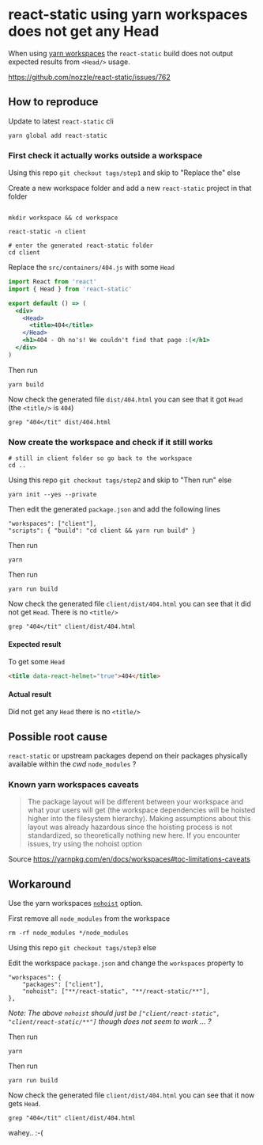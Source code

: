 # react-static using yarn workspaces does not get any Head

When using [yarn workspaces](https://yarnpkg.com/en/docs/workspaces) the `react-static` build does not output expected results from `<Head/>` usage.

https://github.com/nozzle/react-static/issues/762

## How to reproduce

Update to latest `react-static` cli

````shell
yarn global add react-static
````

### First check it actually works outside a workspace

Using this repo `git checkout tags/step1` and skip to "Replace the" else

Create a new workspace folder and add a new `react-static` project in that folder

````shell

mkdir workspace && cd workspace

react-static -n client

# enter the generated react-static folder
cd client

````

Replace the `src/containers/404.js` with some `Head`

````jsx
import React from 'react'
import { Head } from 'react-static'

export default () => (
  <div>
    <Head>
      <title>404</title>
    </Head>
    <h1>404 - Oh no's! We couldn't find that page :(</h1>
  </div>
)

````

Then run

    yarn build

Now check the generated file `dist/404.html` you can see that it got `Head` (the `<title/>` is `404`)

````shell
grep "404</tit" dist/404.html
````

### Now create the workspace and check if it still works

````shell
# still in client folder so go back to the workspace
cd ..
````

Using this repo `git checkout tags/step2` and skip to "Then run" else

````shell
yarn init --yes --private
````

Then edit the generated `package.json` and add the following lines

    "workspaces": ["client"],
    "scripts": { "build": "cd client && yarn run build" }

Then run

    yarn

Then run

    yarn run build

Now check the generated file `client/dist/404.html` you can see that it did not get `Head`. There is no `<title/>`

````shell
grep "404</tit" client/dist/404.html
````

#### Expected result

To get some `Head`

````html
<title data-react-helmet="true">404</title>
````

#### Actual result

Did not get any `Head` there is no `<title/>`

## Possible root cause

`react-static` or upstream packages depend on their packages physically available within the _cwd_ `node_modules` ?

### Known yarn workspaces caveats

> The package layout will be different between your workspace and what your users will get (the workspace dependencies will be hoisted higher into the filesystem hierarchy). Making assumptions about this layout was already hazardous since the hoisting process is not standardized, so theoretically nothing new here. If you encounter issues, try using the nohoist option

Source https://yarnpkg.com/en/docs/workspaces#toc-limitations-caveats

## Workaround

Use the yarn workspaces [`nohoist`](https://yarnpkg.com/blog/2018/02/15/nohoist/) option.

First remove all `node_modules` from the workspace

````shell
rm -rf node_modules */node_modules
````

Using this repo `git checkout tags/step3` else

Edit the workspace `package.json` and change the `workspaces` property to

    "workspaces": {
        "packages": ["client"],
        "nohoist": ["**/react-static", "**/react-static/**"],
    },

_Note: The above `nohoist` should just be `["client/react-static", "client/react-static/**"]` though does not seem to work ... ?_

Then run

    yarn

Then run

    yarn run build

Now check the generated file `client/dist/404.html` you can see that it now gets `Head`.

````shell
grep "404</tit" client/dist/404.html
````

wahey.. :-(
